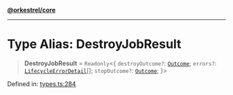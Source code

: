 [**@orkestrel/core**](../index.md)

***

# Type Alias: DestroyJobResult

> **DestroyJobResult** = `Readonly`\<\{ `destroyOutcome?`: [`Outcome`](Outcome.md); `errors?`: [`LifecycleErrorDetail`](../interfaces/LifecycleErrorDetail.md)[]; `stopOutcome?`: [`Outcome`](Outcome.md); \}\>

Defined in: [types.ts:284](https://github.com/orkestrel/core/blob/076093e61b67cd3d4198b173439f047ddbc97abc/src/types.ts#L284)
